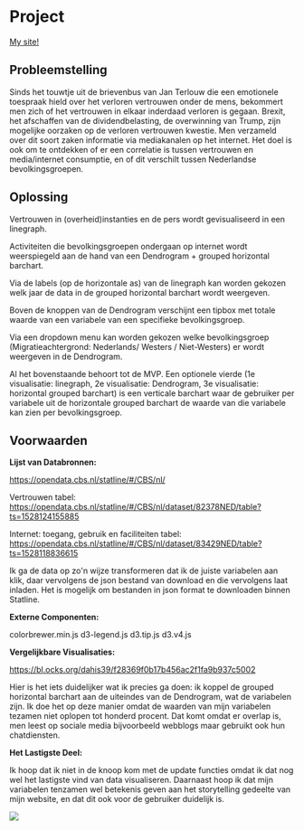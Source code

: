 # Project
[My site!](https://github.com/michaelzon/vertrouwen_in_nederland.git)

## Probleemstelling

Sinds het touwtje uit de brievenbus van Jan Terlouw die een emotionele toespraak hield over het verloren vertrouwen onder de mens, bekommert men zich of het vertrouwen in elkaar inderdaad verloren is gegaan. Brexit, het afschaffen van de dividendbelasting, de overwinning van Trump, zijn mogelijke oorzaken op de verloren vertrouwen kwestie. Men verzameld over dit soort zaken informatie via mediakanalen op het internet. Het doel is ook om te ontdekken of er een correlatie is tussen vertrouwen en media/internet consumptie, en of dit verschilt tussen Nederlandse bevolkingsgroepen.

## Oplossing

Vertrouwen in (overheid)instanties en de pers wordt gevisualiseerd in een linegraph.

Activiteiten die bevolkingsgroepen ondergaan op internet wordt weerspiegeld aan de hand van een Dendrogram + grouped horizontal barchart.

Via de labels (op de horizontale as) van de linegraph kan worden gekozen welk jaar de data in de grouped horizontal barchart wordt weergeven.

Boven de knoppen van de Dendrogram verschijnt een tipbox met totale waarde van een variabele van een specifieke bevolkingsgroep.

Via een dropdown menu kan worden gekozen welke bevolkingsgroep (Migratieachtergrond: Nederlands/ Westers / Niet-Westers) er wordt weergeven in de Dendrogram.

Al het bovenstaande behoort tot de MVP. Een optionele vierde (1e visualisatie: linegraph, 2e visualisatie: Dendrogram, 3e visualisatie: horizontal grouped barchart) is een verticale barchart waar de gebruiker per variabele uit de horizontale grouped barchart de waarde van die variabele kan zien per bevolkingsgroep.

## Voorwaarden

**Lijst van Databronnen:**

https://opendata.cbs.nl/statline/#/CBS/nl/

Vertrouwen tabel: https://opendata.cbs.nl/statline/#/CBS/nl/dataset/82378NED/table?ts=1528124155885

Internet: toegang, gebruik en faciliteiten tabel:
https://opendata.cbs.nl/statline/#/CBS/nl/dataset/83429NED/table?ts=1528118836615

Ik ga de data op zo'n wijze transformeren dat ik de juiste variabelen aan klik, daar vervolgens de json bestand van download en die vervolgens laat inladen. Het is mogelijk om bestanden in json format te downloaden binnen Statline.

**Externe Componenten:**

colorbrewer.min.js
d3-legend.js
d3.tip.js
d3.v4.js

**Vergelijkbare Visualisaties:**

https://bl.ocks.org/dahis39/f28369f0b17b456ac2f1fa9b937c5002

Hier is het iets duidelijker wat ik precies ga doen: ik koppel de grouped horizontal barchart aan de uiteindes van de Dendrogram, wat de variabelen zijn. Ik doe het op deze manier omdat de waarden van mijn variabelen tezamen niet oplopen tot honderd procent. Dat komt omdat er overlap is, men leest op sociale media bijvoorbeeld webblogs maar gebruikt ook hun chatdiensten.

**Het Lastigste Deel:**

Ik hoop dat ik niet in de knoop kom met de update functies omdat ik dat nog wel het lastigste vind van data visualiseren. Daarnaast hoop ik dat mijn variabelen tenzamen wel betekenis geven aan het storytelling gedeelte van mijn website, en dat dit ook voor de gebruiker duidelijk is.


![](photo/image.jpg)
